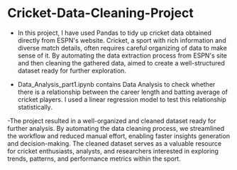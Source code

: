 # Cricket-Data-Cleaning-Project
- In this project, I have used  Pandas to tidy up cricket data obtained directly from ESPN's website. Cricket, a sport with rich information and diverse match details, often requires careful organizing of data to make sense of it. By automating the data extraction process from ESPN's site and then cleaning the gathered data, aimed to create a well-structured dataset ready for further exploration.

- Data_Analysis_part1.ipynb contains Data Analysis to check whether there is a relationship between the career length and batting average of cricket players. I used a linear regression model to test this relationship statistically.

-The project resulted in a well-organized and cleaned dataset ready for further analysis. By automating the data cleaning process, we streamlined the workflow and reduced manual effort, enabling faster insights generation and decision-making. The cleaned dataset serves as a valuable resource for cricket enthusiasts, analysts, and researchers interested in exploring trends, patterns, and performance metrics within the sport.

